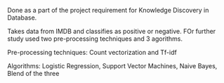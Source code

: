 Done as a part of the project requirement for Knowledge Discovery in Database.

Takes data from IMDB and classifies as positive or negative. FOr further study used two pre-processing techniques and 3 agorithms.

Pre-processing techniques: Count vectorization and Tf-idf

Algorithms: Logistic Regression, Support Vector Machines, Naive Bayes, Blend of the three
